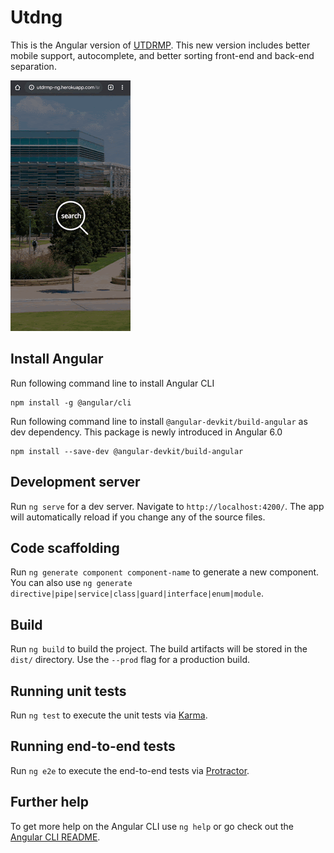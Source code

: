 # Utdng

This is the Angular version of [UTDRMP](http://utdrmp.herokuapp.com). This new version includes better mobile support, autocomplete, and better sorting front-end and back-end separation. 

![Example](https://raw.githubusercontent.com/sunnyguan/utdng/master/mobile.gif)

## Install Angular

Run following command line to install Angular CLI

```
npm install -g @angular/cli
```

Run following command line to install `@angular-devkit/build-angular` as dev dependency. This package is newly introduced in Angular 6.0

```
npm install --save-dev @angular-devkit/build-angular
```



## Development server

Run `ng serve` for a dev server. Navigate to `http://localhost:4200/`. The app will automatically reload if you change any of the source files.



## Code scaffolding

Run `ng generate component component-name` to generate a new component. You can also use `ng generate directive|pipe|service|class|guard|interface|enum|module`.

## Build

Run `ng build` to build the project. The build artifacts will be stored in the `dist/` directory. Use the `--prod` flag for a production build.

## Running unit tests

Run `ng test` to execute the unit tests via [Karma](https://karma-runner.github.io).

## Running end-to-end tests

Run `ng e2e` to execute the end-to-end tests via [Protractor](http://www.protractortest.org/).

## Further help

To get more help on the Angular CLI use `ng help` or go check out the [Angular CLI README](https://github.com/angular/angular-cli/blob/master/README.md).
